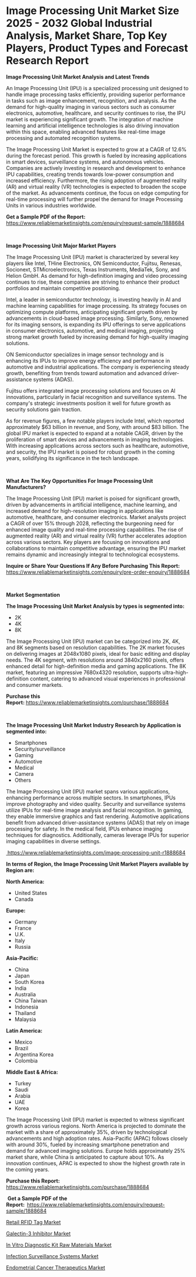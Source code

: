 <p><h1>Image Processing Unit Market Size 2025 - 2032 Global Industrial Analysis, Market Share, Top Key Players, Product Types and Forecast Research Report</h1></p><p><strong>Image Processing Unit Market Analysis and Latest Trends</strong></p>
<p><p>An Image Processing Unit (IPU) is a specialized processing unit designed to handle image processing tasks efficiently, providing superior performance in tasks such as image enhancement, recognition, and analysis. As the demand for high-quality imaging in various sectors such as consumer electronics, automotive, healthcare, and security continues to rise, the IPU market is experiencing significant growth. The integration of machine learning and artificial intelligence technologies is also driving innovation within this space, enabling advanced features like real-time image processing and automated recognition systems.</p><p>The Image Processing Unit Market is expected to grow at a CAGR of 12.6% during the forecast period. This growth is fueled by increasing applications in smart devices, surveillance systems, and autonomous vehicles. Companies are actively investing in research and development to enhance IPU capabilities, creating trends towards low-power consumption and increased efficiency. Furthermore, the rising adoption of augmented reality (AR) and virtual reality (VR) technologies is expected to broaden the scope of the market. As advancements continue, the focus on edge computing for real-time processing will further propel the demand for Image Processing Units in various industries worldwide.</p></p>
<p><strong>Get a Sample PDF of the Report:&nbsp;</strong> <a href="https://www.reliablemarketinsights.com/enquiry/request-sample/1888684?utm_campaign=3520&utm_medium=2&utm_source=Github&utm_content=ia&utm_term=06042025&utm_id=image-processing-unit">https://www.reliablemarketinsights.com/enquiry/request-sample/1888684</a></p>
<p>&nbsp;</p>
<p><strong>Image Processing Unit Major Market Players</strong></p>
<p><p>The Image Processing Unit (IPU) market is characterized by several key players like Intel, THine Electronics, ON Semiconductor, Fujitsu, Renesas, Socionext, STMicroelectronics, Texas Instruments, MediaTek, Sony, and Helion GmbH. As demand for high-definition imaging and video processing continues to rise, these companies are striving to enhance their product portfolios and maintain competitive positioning.</p><p>Intel, a leader in semiconductor technology, is investing heavily in AI and machine learning capabilities for image processing. Its strategy focuses on optimizing compute platforms, anticipating significant growth driven by advancements in cloud-based image processing. Similarly, Sony, renowned for its imaging sensors, is expanding its IPU offerings to serve applications in consumer electronics, automotive, and medical imaging, projecting strong market growth fueled by increasing demand for high-quality imaging solutions.</p><p>ON Semiconductor specializes in image sensor technology and is enhancing its IPUs to improve energy efficiency and performance in automotive and industrial applications. The company is experiencing steady growth, benefiting from trends toward automation and advanced driver-assistance systems (ADAS).</p><p>Fujitsu offers integrated image processing solutions and focuses on AI innovations, particularly in facial recognition and surveillance systems. The company's strategic investments position it well for future growth as security solutions gain traction.</p><p>As for revenue figures, a few notable players include Intel, which reported approximately $63 billion in revenue, and Sony, with around $83 billion. The global IPU market is expected to expand at a notable CAGR, driven by the proliferation of smart devices and advancements in imaging technologies. With increasing applications across sectors such as healthcare, automotive, and security, the IPU market is poised for robust growth in the coming years, solidifying its significance in the tech landscape.</p></p>
<p>&nbsp;</p>
<p><strong>What Are The Key Opportunities For Image Processing Unit Manufacturers?</strong></p>
<p><p>The Image Processing Unit (IPU) market is poised for significant growth, driven by advancements in artificial intelligence, machine learning, and increased demand for high-resolution imaging in applications like automotive, healthcare, and consumer electronics. Market analysts project a CAGR of over 15% through 2028, reflecting the burgeoning need for enhanced image quality and real-time processing capabilities. The rise of augmented reality (AR) and virtual reality (VR) further accelerates adoption across various sectors. Key players are focusing on innovations and collaborations to maintain competitive advantage, ensuring the IPU market remains dynamic and increasingly integral to technological ecosystems.</p></p>
<p><strong>Inquire or Share Your Questions If Any Before Purchasing This Report:</strong> <a href="https://www.reliablemarketinsights.com/enquiry/pre-order-enquiry/1888684?utm_campaign=3520&utm_medium=2&utm_source=Github&utm_content=ia&utm_term=06042025&utm_id=image-processing-unit">https://www.reliablemarketinsights.com/enquiry/pre-order-enquiry/1888684</a></p>
<p>&nbsp;</p>
<p><strong>Market Segmentation</strong></p>
<p><strong>The Image Processing Unit Market Analysis by types is segmented into:</strong></p>
<p><ul><li>2K</li><li>4K</li><li>8K</li></ul></p>
<p><p>The Image Processing Unit (IPU) market can be categorized into 2K, 4K, and 8K segments based on resolution capabilities. The 2K market focuses on delivering images at 2048x1080 pixels, ideal for basic editing and display needs. The 4K segment, with resolutions around 3840x2160 pixels, offers enhanced detail for high-definition media and gaming applications. The 8K market, featuring an impressive 7680x4320 resolution, supports ultra-high-definition content, catering to advanced visual experiences in professional and consumer markets.</p></p>
<p><strong>Purchase this Report:&nbsp;</strong><a href="https://www.reliablemarketinsights.com/purchase/1888684?utm_campaign=3520&utm_medium=2&utm_source=Github&utm_content=ia&utm_term=06042025&utm_id=image-processing-unit">https://www.reliablemarketinsights.com/purchase/1888684</a></p>
<p>&nbsp;</p>
<p><strong>The Image Processing Unit Market Industry Research by Application is segmented into:</strong></p>
<p><ul><li>Smartphones</li><li>Security/surveillance</li><li>Gaming</li><li>Automotive</li><li>Medical</li><li>Camera</li><li>Others</li></ul></p>
<p><p>The Image Processing Unit (IPU) market spans various applications, enhancing performance across multiple sectors. In smartphones, IPUs improve photography and video quality. Security and surveillance systems utilize IPUs for real-time image analysis and facial recognition. In gaming, they enable immersive graphics and fast rendering. Automotive applications benefit from advanced driver-assistance systems (ADAS) that rely on image processing for safety. In the medical field, IPUs enhance imaging techniques for diagnostics. Additionally, cameras leverage IPUs for superior imaging capabilities in diverse settings.</p></p>
<p><a href="https://www.reliablemarketinsights.com/image-processing-unit-r1888684?utm_campaign=3520&utm_medium=2&utm_source=Github&utm_content=ia&utm_term=06042025&utm_id=image-processing-unit">&nbsp;https://www.reliablemarketinsights.com/image-processing-unit-r1888684</a></p>
<p><strong>In terms of Region, the Image Processing Unit Market Players available by Region are:</strong></p>
<p>
    <p> <strong> North America: </strong>
        <ul>
            <li>United States</li>
            <li>Canada</li>
        </ul>
        </p> 
    <p> <strong> Europe: </strong>
        <ul>
            <li>Germany</li>
            <li>France</li>
            <li>U.K.</li>
            <li>Italy</li>
            <li>Russia</li>
        </ul>
        </p> 
    <p> <strong> Asia-Pacific: </strong>
        <ul>
            <li>China</li>
            <li>Japan</li>
            <li>South Korea</li>
            <li>India</li>
            <li>Australia</li>
            <li>China Taiwan</li>
            <li>Indonesia</li>
            <li>Thailand</li>
            <li>Malaysia</li>
        </ul>
        </p> 
    <p> <strong> Latin America: </strong>
        <ul>
            <li>Mexico</li>
            <li>Brazil</li>
            <li>Argentina Korea</li>
            <li>Colombia</li>
        </ul>
        </p> 
    <p> <strong> Middle East & Africa: </strong>
        <ul>
            <li>Turkey</li>
            <li>Saudi</li>
            <li>Arabia</li>
            <li>UAE</li>
            <li>Korea</li>
        </ul>
    </p>
    </p>
<p><p>The Image Processing Unit (IPU) market is expected to witness significant growth across various regions. North America is projected to dominate the market with a share of approximately 35%, driven by technological advancements and high adoption rates. Asia-Pacific (APAC) follows closely with around 30%, fueled by increasing smartphone penetration and demand for advanced imaging solutions. Europe holds approximately 25% market share, while China is anticipated to capture about 10%. As innovation continues, APAC is expected to show the highest growth rate in the coming years.</p></p>
<p><strong>Purchase this Report: </strong><a href="https://www.reliablemarketinsights.com/purchase/1888684?utm_campaign=3520&utm_medium=2&utm_source=Github&utm_content=ia&utm_term=06042025&utm_id=image-processing-unit">https://www.reliablemarketinsights.com/purchase/1888684</a></p>
<p>&nbsp;<strong>Get a Sample PDF of the Report:&nbsp;&nbsp;</strong><a href="https://www.reliablemarketinsights.com/enquiry/request-sample/1888684?utm_campaign=3520&utm_medium=2&utm_source=Github&utm_content=ia&utm_term=06042025&utm_id=image-processing-unit">https://www.reliablemarketinsights.com/enquiry/request-sample/1888684</a></p>
<p><strong></strong></p>
<p><p><a href="https://github.com/iyachikareva/Market-Research-Report-List-1/blob/main/retail-rfid-tag-market.md?utm_campaign=3520&utm_medium=2&utm_source=Github&utm_content=ia&utm_term=06042025&utm_id=image-processing-unit">Retail RFID Tag Market</a></p><p><a href="https://www.linkedin.com/pulse/galectin-3-inhibitor-market-revenue-projections-projected-59ovc?utm_campaign=3520&utm_medium=2&utm_source=Github&utm_content=ia&utm_term=06042025&utm_id=image-processing-unit">Galectin-3 Inhibitor Market</a></p><p><a href="https://www.linkedin.com/pulse/vitro-diagnostic-kit-raw-materials-market-assessment-predictive-ugnvf?utm_campaign=3520&utm_medium=2&utm_source=Github&utm_content=ia&utm_term=06042025&utm_id=image-processing-unit">In Vitro Diagnostic Kit Raw Materials Market</a></p><p><a href="https://www.linkedin.com/pulse/projecting-growth-infection-surveillance-systemsmarket-impact-1bvyc?utm_campaign=3520&utm_medium=2&utm_source=Github&utm_content=ia&utm_term=06042025&utm_id=image-processing-unit">Infection Surveillance Systems Market</a></p><p><a href="https://www.linkedin.com/pulse/endometrial-cancer-therapeutics-market-analysis-report-lidvc?utm_campaign=3520&utm_medium=2&utm_source=Github&utm_content=ia&utm_term=06042025&utm_id=image-processing-unit">Endometrial Cancer Therapeutics Market</a></p></p>